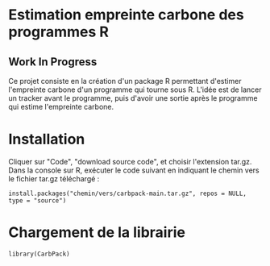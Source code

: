 # Estimation empreinte carbone des programmes R

## Work In Progress

Ce projet consiste en la création d'un package R permettant d'estimer l'empreinte carbone d'un programme qui tourne sous R.
L'idée est de lancer un tracker avant le programme, puis d'avoir une sortie après le programme qui estime l'empreinte carbone.

# Installation 

Cliquer sur "Code", "download source code", et choisir l'extension tar.gz.
Dans la console sur R, exécuter le code suivant en indiquant le chemin vers le fichier tar.gz téléchargé :


`install.packages("chemin/vers/carbpack-main.tar.gz", repos = NULL, type = "source")`

 # Chargement de la librairie
`library(CarbPack)`


